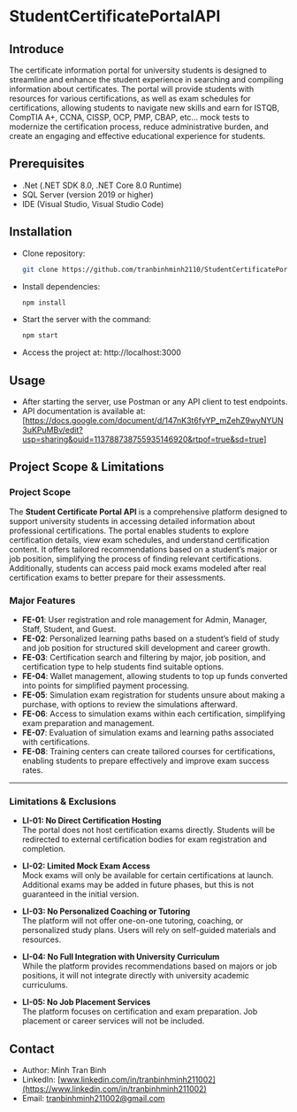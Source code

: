 # StudentCertificatePortalAPI

## Introduce 
The certificate information portal for university students is designed to streamline and enhance the student experience in searching and compiling information about certificates. The portal will provide students with resources for various certifications, as well as exam schedules for certifications, allowing students to navigate new skills and earn for ISTQB, CompTIA A+, CCNA, CISSP, OCP, PMP, CBAP, etc... mock tests to modernize the certification process, reduce administrative burden, and create an engaging and effective educational experience for students.

## Prerequisites
- .Net (.NET SDK 8.0, .NET Core 8.0 Runtime)
- SQL Server (version 2019 or higher)
- IDE (Visual Studio, Visual Studio Code)
## Installation
- Clone repository:
   ```bash
   git clone https://github.com/tranbinhminh2110/StudentCertificatePortalAPI.git
- Install dependencies:
   ```bash
   npm install
- Start the server with the command:
   ```bash
   npm start
- Access the project at: http://localhost:3000
## Usage
- After starting the server, use Postman or any API client to test endpoints.
- API documentation is available at: [https://docs.google.com/document/d/147nK3t6fyYP_mZehZ9wyNYUN3uKPuMBv/edit?usp=sharing&ouid=113788738755935146920&rtpof=true&sd=true]

## Project Scope & Limitations
### Project Scope
The **Student Certificate Portal API** is a comprehensive platform designed to support university students in accessing detailed information about professional certifications. The portal enables students to explore certification details, view exam schedules, and understand certification content. It offers tailored recommendations based on a student’s major or job position, simplifying the process of finding relevant certifications. Additionally, students can access paid mock exams modeled after real certification exams to better prepare for their assessments.

### Major Features
- **FE-01**: User registration and role management for Admin, Manager, Staff, Student, and Guest.
- **FE-02**: Personalized learning paths based on a student’s field of study and job position for structured skill development and career growth.
- **FE-03**: Certification search and filtering by major, job position, and certification type to help students find suitable options.
- **FE-04**: Wallet management, allowing students to top up funds converted into points for simplified payment processing.
- **FE-05**: Simulation exam registration for students unsure about making a purchase, with options to review the simulations afterward.
- **FE-06**: Access to simulation exams within each certification, simplifying exam preparation and management.
- **FE-07**: Evaluation of simulation exams and learning paths associated with certifications.
- **FE-08**: Training centers can create tailored courses for certifications, enabling students to prepare effectively and improve exam success rates.
---

### Limitations & Exclusions
- **LI-01: No Direct Certification Hosting**  
  The portal does not host certification exams directly. Students will be redirected to external certification bodies for exam registration and completion.

- **LI-02: Limited Mock Exam Access**  
  Mock exams will only be available for certain certifications at launch. Additional exams may be added in future phases, but this is not guaranteed in the initial version.

- **LI-03: No Personalized Coaching or Tutoring**  
  The platform will not offer one-on-one tutoring, coaching, or personalized study plans. Users will rely on self-guided materials and resources.

- **LI-04: No Full Integration with University Curriculum**  
  While the platform provides recommendations based on majors or job positions, it will not integrate directly with university academic curriculums.

- **LI-05: No Job Placement Services**  
  The platform focuses on certification and exam preparation. Job placement or career services will not be included.

## Contact
- Author: Minh Tran Binh
- LinkedIn: [www.linkedin.com/in/tranbinhminh211002](https://www.linkedin.com/in/tranbinhminh211002)
- Email: tranbinhminh211002@gmail.com

